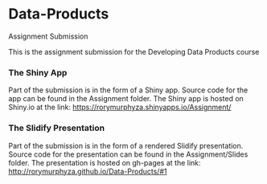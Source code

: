 # Data-Products
Assignment Submission

This is the assignment submission for the Developing Data Products course

### The Shiny App

Part of the submission is in the form of a Shiny app. Source code for the app can be found in the Assignment folder.
The Shiny app is hosted on Shiny.io at the link: <a href="https://rorymurphyza.shinyapps.io/Assignment/" target="_blank">https://rorymurphyza.shinyapps.io/Assignment/</a>

### The Slidify Presentation

Part of the submission is in the form of a rendered Slidify presentation. Source code for the presentation can be found in the Assignment/Slides folder.
The presentation is hosted on gh-pages at the link: http://rorymurphyza.github.io/Data-Products/#1

